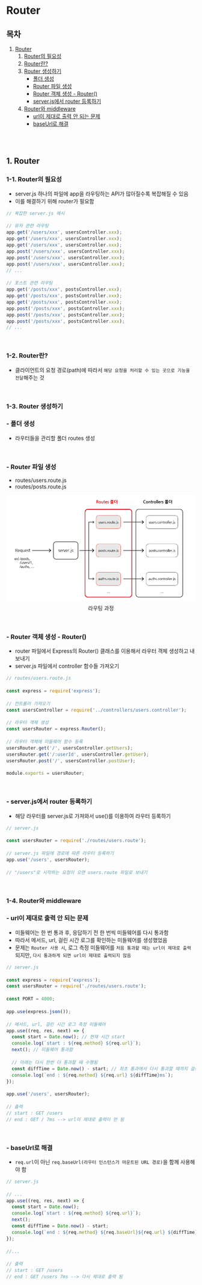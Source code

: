 # Router

## 목차

1. [Router](#1-router)
    1. [Router의 필요성](#1-1-router의-필요성)
    2. [Router란?](#1-2-router란)
    3. [Router 생성하기](#1-3-router-생성하기)
        - [폴더 생성](#--폴더-생성)
        - [Router 파일 생성](#--router-파일-생성)
        - [Router 객체 생성 - Router()](#--router-객체-생성---router)
        - [server.js에서 router 등록하기](#--serverjs에서-router-등록하기)
    4. [Router와 middleware](#1-4-router와-middleware)
        - [url이 제대로 출력 안 되는 문제](#--url이-제대로-출력-안-되는-문제)
        - [baseUrl로 해결](#--baseurl로-해결)

<br/>
<br/>

## 1. Router

### 1-1. Router의 필요성

- server.js 하나의 파일에 app을 라우팅하는 API가 많아질수록 복잡해질 수 있음
- 이를 해결하기 위해 router가 필요함

```js
// 복잡한 server.js 예시

// 유저 관련 라우팅
app.get('/users/xxx', usersController.xxx);
app.get('/users/xxx', usersController.xxx);
app.get('/users/xxx', usersController.xxx);
app.post('/users/xxx', usersController.xxx);
app.post('/users/xxx', usersController.xxx);
app.post('/users/xxx', usersController.xxx);
// ...

// 포스트 관련 라우팅
app.get('/posts/xxx', postsController.xxx);
app.get('/posts/xxx', postsController.xxx);
app.get('/posts/xxx', postsController.xxx);
app.post('/posts/xxx', postsController.xxx);
app.post('/posts/xxx', postsController.xxx);
app.post('/posts/xxx', postsController.xxx);
// ...
```

<br/>

### 1-2. Router란?

- 클라이언트의 요청 경로(path)에 따라서 `해당 요청을 처리할 수 있는 곳으로 기능을 전달`해주는 것

<br/>

### 1-3. Router 생성하기

### - 폴더 생성

- 라우터들을 관리할 폴더 routes 생성

<br/>

### - Router 파일 생성

- routes/users.route.js
- routes/posts.route.js

<p align="center">
    <img src="../img/Expressjs_routes.png" width="600" alt="Expressjs_routes"><br/>
    <span>라우팅 과정</span>
</p>

<br/>

### - Router 객체 생성 - Router()

- router 파일에서 Express의 Router() 클래스를 이용해서 라우터 객체 생성하고 내보내기
- server.js 파일에서 controller 함수들 가져오기

```js
// routes/users.route.js

const express = require('express');

// 컨트롤러 가져오기
const usersController = require('../controllers/users.controller');

// 라우터 객체 생성
const usersRouter = express.Router();

// 라우터 객체에 미들웨어 함수 등록
usersRouter.get('/', usersController.getUsers);
usersRouter.get('/:userId', usersController.getUser);
usersRouter.post('/', usersController.postUser);

module.exports = usersRouter;
```

<br/>

### - server.js에서 router 등록하기

- 해당 라우터를 server.js로 가져와서 use()를 이용하여 라우터 등록하기

```js
// server.js

const usersRouter = require('./routes/users.route');

// server.js 파일에 경로에 따른 라우터 등록하기
app.use('/users', usersRouter);

// "/users"로 시작하는 요청이 오면 users.route 파일로 보내기
```

<br/>

### 1-4. Router와 middleware

### - url이 제대로 출력 안 되는 문제

- 미들웨어는 한 번 통과 후, 응답하기 전 한 번씩 미들웨어를 다시 통과함
- 따라서 메서드, url, 걸린 시간 로그를 확인하는 미들웨어를 생성했었음
- 문제는 `Router 사용 시`, 로그 측정 미들웨어를 `처음 통과할 때는 url이 제대로 출력`되지만, `다시 통과하게 되면 url이 제대로 출력되지 않음`

```js
// server.js

const express = require('express');
const usersRouter = require('./routes/users.route');

const PORT = 4000;

app.use(express.json());

// 메서드, url, 걸린 시간 로그 측정 미들웨어
app.use((req, res, next) => {
  const start = Date.now(); // 현재 시간 start
  console.log(`start : ${req.method} ${req.url}`);
  next(); // 미들웨어 통과함

  // 아래는 다시 한번 더 통과할 때 수행됨
  const diffTime = Date.now() - start; // 최초 통과에서 다시 통과할 때까지 걸린 시간
  console.log(`end : ${req.method} ${req.url} ${diffTime}ms`);
});

app.use('/users', usersRouter);

// 출력
// start : GET /users
// end : GET / 7ms --> url이 제대로 출력이 안 됨
```

<br/>

### - baseUrl로 해결

- `req.url`이 아닌 `req.baseUrl(라우터 인스턴스가 마운트된 URL 경로)`을 함께 사용해야 함

```js
// server.js

// ...
app.use((req, res, next) => {
  const start = Date.now();
  console.log(`start : ${req.method} ${req.url}`);
  next();
  const diffTime = Date.now() - start;
  console.log(`end : ${req.method} ${req.baseUrl}${req.url} ${diffTime}ms`);
});

//...

// 출력
// start : GET /users
// end : GET /users 7ms --> 다시 제대로 출력 됨
```